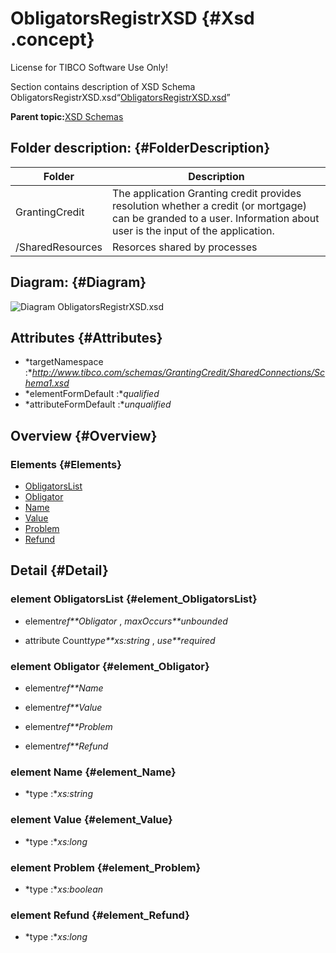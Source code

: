 # ObligatorsRegistrXSD {#Xsd .concept}

License for TIBCO Software Use Only!

Section contains description of XSD Schema ObligatorsRegistrXSD.xsd“[ObligatorsRegistrXSD.xsd](ObligatorsRegistrXSD.xsd)”

**Parent topic:**[XSD Schemas](../../../projects/GrantingCredit/common/xsd.md)

## Folder description: {#FolderDescription}

|Folder|Description|
|------|-----------|
|GrantingCredit|The application Granting credit provides resolution whether a credit \(or mortgage\) can be granded to a user. Information about user is the input of the application.|
|/SharedResources|Resorces shared by processes|

## Diagram: {#Diagram}

![Diagram
              ObligatorsRegistrXSD.xsd](ObligatorsRegistrXSD.xsd.png)

## Attributes {#Attributes}

-   *targetNamespace :**http://www.tibco.com/schemas/GrantingCredit/SharedConnections/Schema1.xsd*
-   *elementFormDefault :**qualified*
-   *attributeFormDefault :**unqualified*

## Overview {#Overview}

### Elements {#Elements}

-   [ObligatorsList](#element_ObligatorsList)
-   [Obligator](#element_Obligator)
-   [Name](#element_Name)
-   [Value](#element_Value)
-   [Problem](#element_Problem)
-   [Refund](#element_Refund)

## Detail {#Detail}

### element ObligatorsList {#element_ObligatorsList}

-   element*ref**Obligator* , *maxOccurs**unbounded*

-   attribute Count*type**xs:string* , *use**required*

### element Obligator {#element_Obligator}

-   element*ref**Name*

-   element*ref**Value*

-   element*ref**Problem*

-   element*ref**Refund*

### element Name {#element_Name}

-   *type :**xs:string*

### element Value {#element_Value}

-   *type :**xs:long*

### element Problem {#element_Problem}

-   *type :**xs:boolean*

### element Refund {#element_Refund}

-   *type :**xs:long*

